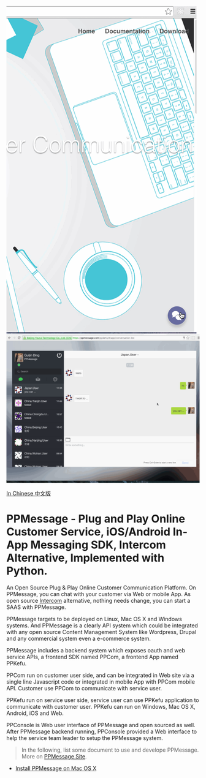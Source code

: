 ![](ppmessage/doc/ppcom.gif)
![](ppmessage/doc/ppkefu.gif)

[In Chinese 中文版](ppmessage/doc/zh-cn/README.md)

# PPMessage - Plug and Play Online Customer Service, iOS/Android In-App Messaging SDK, Intercom Alternative, Implemented with Python. 
An Open Source Plug & Play Online Customer Communication Platform. On PPMessage, you can chat with your customer via Web or mobile App. As open source [Intercom](http://intercom.io) alternative, nothing needs change, you can start a SAAS with PPMessage.

PPMessage targets to be deployed on Linux, Mac OS X and Windows systems. And PPMessage is a clearly API system which could be integrated with any open source Content Management System like Wordpress, Drupal and any commercial system even a e-commerce system.

PPMessage includes a backend system which exposes oauth and web service APIs, a frontend SDK named PPCom, a frontend App named PPKefu.

PPCom run on customer user side, and can be integrated in Web site via a single line Javascript code or integrated in mobile App with PPCom mobile API. Customer use PPCom to communicate with service user.

PPKefu run on service user side, service user can use PPKefu application to communicate with customer user. PPKefu can run on Windows, Mac OS X, Android, iOS and Web.

PPConsole is Web user interface of PPMessage and open sourced as well. After PPMessage backend running, PPConsole provided a Web interface to help the service team leader to setup the PPMessage system. 


> In the following, list some document to use and develope PPMessage. More on [PPMessage Site](https://ppmessage.com).

<!-- * [Using online PPMessage](/ppmessage/doc/en-us/using-online-ppmessage.md) -->

* [Install PPMessage on Mac OS X](/ppmessage/doc/en-us/install-ppmessage-on-mac-os-x.md)

<!-- * [User manual](/ppmessage/doc/en-us/user-manual.md) 

* [Developer manual](/ppmessage/doc/en-us/developer-manual.md) 

-->


